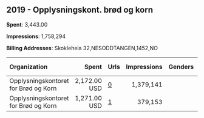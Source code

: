 ## 2019 - Opplysningskont. brød og korn 
**Spent**: 3,443.00

**Impressions**: 1,758,294

**Billing Addresses**: Skokleheia 32,NESODDTANGEN,1452,NO

|Organization|Spent|Urls|Impressions|Genders|Age Brackets|Country Codes|
|:---|---:|:---|---:|:---|:---|:---|
|Opplysningskontoret for Brød og Korn|2,172.00 USD|[0](https://www.snap.com/political-ads/asset/ce82fcebeb177d24f72c2610d9a59da953045244721bf94bff339337f8eba926?mediaType=mp4)|1,379,141||18+|norway|
|Opplysningskontoret for Brød og Korn|1,271.00 USD|[1](https://www.snap.com/political-ads/asset/309e9b904251b93f18ebe67adbc65dcf274e48d62e552bb43f51ab88091e1fef?mediaType=mp4)|379,153||18-28|norway|
